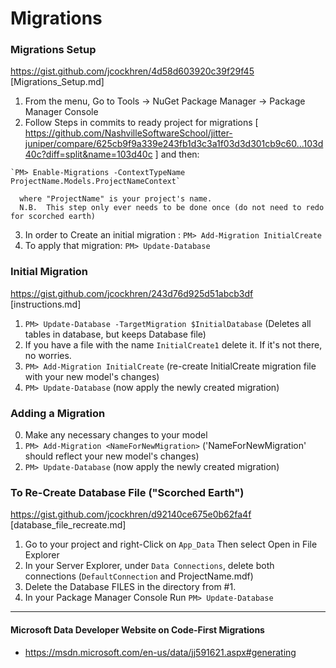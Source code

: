 # Migrations

### Migrations Setup
https://gist.github.com/jcockhren/4d58d603920c39f29f45
[Migrations_Setup.md]
  1. From the menu, Go to Tools -> NuGet Package Manager -> Package Manager Console
  2. Follow Steps in commits to ready project for migrations [ https://github.com/NashvilleSoftwareSchool/jitter-juniper/compare/625cb9f9a339e243fb1d3c3a1f03d3d301cb9c60...103d40c?diff=split&name=103d40c ] and then:

    `PM> Enable-Migrations -ContextTypeName ProjectName.Models.ProjectNameContext`

      where "ProjectName" is your project's name.  
      N.B.  This step only ever needs to be done once (do not need to redo for scorched earth)
  3. In order to Create an initial migration :
	`PM> Add-Migration InitialCreate`
  4. To apply that migration:
	`PM> Update-Database`

### Initial Migration
https://gist.github.com/jcockhren/243d76d925d51abcb3df [instructions.md]
  1. `PM> Update-Database -TargetMigration $InitialDatabase` (Deletes all tables in database, but keeps Database file)
  2. If you have a file with the name `InitialCreate1` delete it. If it's not there, no worries.
  3. `PM> Add-Migration InitialCreate` (re-create InitialCreate migration file with your new model's changes)
  4. `PM> Update-Database` (now apply the newly created migration)

### Adding a Migration
  0. Make any necessary changes to your model
  1. `PM> Add-Migration <NameForNewMigration>` ('NameForNewMigration' should reflect your new model's changes)
  2. `PM> Update-Database` (now apply the newly created migration)

### To Re-Create Database File ("Scorched Earth")
https://gist.github.com/jcockhren/d92140ce675e0b62fa4f  [database_file_recreate.md]
  1. Go to your project and right-Click on `App_Data` Then select Open in File Explorer
  2. In your Server Explorer, under `Data Connections`, delete both connections (`DefaultConnection` and ProjectName.mdf)
  3. Delete the Database FILES in the directory from #1.
  4. In your Package Manager Console Run
  `PM> Update-Database`


************
#### Microsoft Data Developer Website on Code-First Migrations

* https://msdn.microsoft.com/en-us/data/jj591621.aspx#generating
